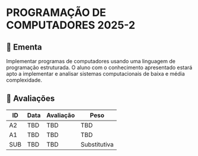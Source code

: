 # PROGRAMAÇÃO DE COMPUTADORES 2025-2

## 📕 Ementa

Implementar programas de computadores usando uma linguagem de programação estruturada. O aluno com o conhecimento apresentado estará apto a implementar e analisar sistemas computacionais de baixa e média complexidade.

## 🎯 Avaliações

ID | Data | Avaliação | Peso
---|------|-----------|-----
A2 | TBD | TBD | TBD
A1 | TBD | TBD | TBD
SUB | TBD | TBD | Substitutiva
